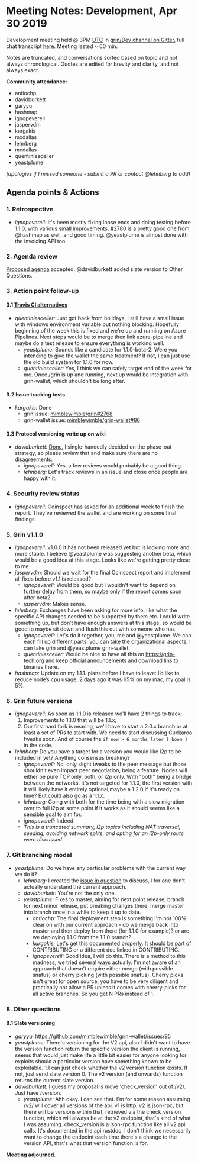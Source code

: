 # Meeting Notes: Development, Apr 30 2019

Development meeting held @ 3PM [UTC](http://www.timebie.com/std/utc.php) in [grin/Dev channel on Gitter](https://gitter.im/grin_community/dev), full chat transcript [here](https://gitter.im/grin_community/dev?at=5cc862f9b4700e023dfae263). Meeting lasted ~ 60 min.

Notes are truncated, and conversations sorted based on topic and not always chronological. Quotes are edited for brevity and clarity, and not always exact.

**Community attendance:**

- antiochp
- davidburkett
- garyyu
- hashmap
- ignopeverell
- jaspervdm
- kargakis
- mcdallas
- lehnberg
- mcdallas
- quentinlesceller
- yeastplume

_(apologies if I missed someone - submit a PR or contact @lehnberg to add)_

## Agenda points & Actions

### 1. Retrospective

- _ignopeverell:_  It's been mostly fixing loose ends and doing testing before 1.1.0, with various small improvements. [#2780](https://github.com/mimblewimble/grin/pull/2780) is a pretty good one from @hashmap as well, and good timing. @yeastplume is almost done with the invoicing API too.

### 2. Agenda review

[Proposed agenda](https://github.com/mimblewimble/grin-pm/issues/111) accepted. @davidburkett added slate version to Other Questions.

### 3. Action point follow-up

#### 3.1 [Travis CI alternatives](https://github.com/mimblewimble/grin/issues/2691)

- _quentinlesceller:_ Just got back from holidays, I still have a small issue with windows environment variable but nothing blocking. Hopefully beginning of the week this is fixed and we're up and running on Azure Pipelines. Next steps would be to merge then link azure-pipeline and maybe do a test release to ensure everything is working well. 
  - _yeastplume:_ Sounds like a candidate for 1.1.0-beta-2. Were you intending to give the wallet the same treatment? If not, I can just use the old build system for 1.1.0 for now.
  - _quentinlesceller:_ Yes, I think we can safely target end of the week for me. Once /grin is up and running, next up would be integration with grin-wallet, which shouldn't be long after.

#### 3.2 Issue tracking tests

- _kargakis:_ Done
   - grin issue: [mimblewimble/grin#2768](https://github.com/mimblewimble/grin/issues/2768)
   - grin-wallet issue: [mimblewimble/grin-wallet#86](https://github.com/mimblewimble/grin-wallet/issues/86)

#### 3.3 Protocol versioning write up on wiki
- _davidburkett:_ [Done.](https://github.com/mimblewimble/docs/wiki/P2P-Protocol#protocol-versions-and-capabilities) I single-handedly decided on the phase-out strategy, so please review that and make sure there are no disagreements.
   - _ignopeverell:_ Yes, a few reviews would probably be a good thing.
   - _lehnberg:_ Let's track reviews in an issue and close once people are happy with it.

### 4. Security review status

- _ignopeverell:_ Coinspect has asked for an additional week to finish the report. They've reviewed the wallet and are working on some final findings. 

### 5. Grin v1.1.0

- _ignopeverell:_ v1.0.0 it has not been released yet but is looking more and more stable. I believe @yeastplume was suggesting another beta, which would be a good idea at this stage. Looks like we're getting pretty close to me.
- _jaspervdm:_ Should we wait for the final Coinspect report and implement all fixes before v1.1 is released?
   - _ignopeverell:_ Would be good but I wouldn't want to depend on further delay from them, so maybe only if the report comes soon after beta2.
   - _jaspervdm:_ Makes sense.
- _lehnberg:_ Exchanges have been asking for more info, like what the specific API changes needed to be supported by them etc. I could write something up, but don’t have enough answers at this stage, so would be good to maybe sit down and flush this out with someone who has.
   - _ignopeverell:_ Let's do it together, you, me and @yeastplume. We can each fill up different parts: you can take the organizational aspects, I can take grin and @yeastplume grin-wallet.
   - _quentinlesceller:_ Would be nice to have all this on https://grin-tech.org and keep official announcements and download lins to binaries there.
- _hashmap:_ Update on my 1.1.1. plans before I have to leave: I’d like to reduce node’s cpu usage, 2 days ago it was 65% on my mac, my goal is 5%.

### 6. Grin future versions

- _ignopeverell:_ As soon as 1.1.0 is released we'll have 2 things to track:
   1. Improvements to 1.1.0 that will be 1.1.x;
   2. Our first hard fork is nearing, we'll have to start a 2.0.x branch or at least a set of PRs to start with. We need to start discussing Cuckaroo tweaks soon. And of course the `if now > 6 months later { boom }` in the code.
- _lehnberg:_ Do you have a target for a version you would like i2p to be included in yet? Anything consensus breaking?
   - _ignopeverell:_ No, only slight tweaks to the peer message but those shouldn't even impact peer negotiation, being a feature. Nodes will either be pure TCP only, both, or i2p only. With "both" being a bridge between the networks. It's not targeted for 1.1.0, the first version with it will likely have it entirely optional,maybe a 1.2.0 if it's ready on time? But could also go as a 1.1.x.
   - _lehnberg:_ Going with both for the time being with a slow migration over to full i2p at some point if it works as it should seems like a sensible goal to aim for.
   - _ignopeverell:_ Indeed.
   - _This is a truncated summary, i2p topics including NAT traversal, seeding, avoiding network splits, and opting for an i2p-only route were discussed._

### 7. Git branching model

- _yeastplume:_ Do we have any particular problems with the current way we do it?
   - _lehnberg:_ I created the [issue in question](https://github.com/mimblewimble/grin/issues/2779) to discuss, I for one don't actually understand the current approach.
   - _davidburkett:_ You're not the only one.
   - _yeastplume:_ Fixes to master, aiming for next point release, branch for next minor release, put breaking changes there, merge master into branch once in a while to keep it up to date.
      - _antiochp:_ The final deployment step is something I'm not 100% clear on with our current approach - do we merge back into master and then deploy from there (for 1.1.0 for example)? or are we deploying 1.1.0 from the 1.1.0 branch? 
      - _kargakis:_ Let's get this documented properly. It should be part of CONTRIBUTING or a different doc linked in CONTRIBUTING.
      - _ignopeverell:_ Good idea, I will do this. There is a method to this madness, we tried several ways actually. I'm not aware of an approach that doesn't require either merge (with possible snafus) or cherry picking (with possible snafus). Cherry picks isn't great for open source, you have to be very diligent and practically not allow a PR unless it comes with cherry-picks for all active branches. So you get N PRs instead of 1.

### 8. Other questions

#### 8.1 Slate versioning

- _garyyu:_ https://github.com/mimblewimble/grin-wallet/issues/95
- _yeastplume:_ There's versioning for the V2 api, also I didn't want to have the version function return the specific version the client is running, seems that would just make life a little bit easier for anyone looking for exploits should a particular version have something known to be exploitable. 1.1 can just check whether the v2 version function exists. If not, just send slate version 0. The v2 version (and onwards) function returns the current slate version.
- _davidburkett:_ I guess my proposal is move 'check_version' out of /v2/. Just have /version.
   - _yeastplume:_  Ahh okay. I can see that. I'm for some reason assuming /v2/ will cover all versions of the api. v1 is http, v2 is json-rpc, but there will be versions within that, retrieved via the check_version function, which will always be at the v2 endpoint, that's kind of what I was assuming. check_version is a json-rpc function like all v2 api calls. It's documented in the api rustdoc. I don't think we necessarily want to change the endpoint each time there's a change to the version API, that's what that version function is for.

**Meeting adjourned.**
